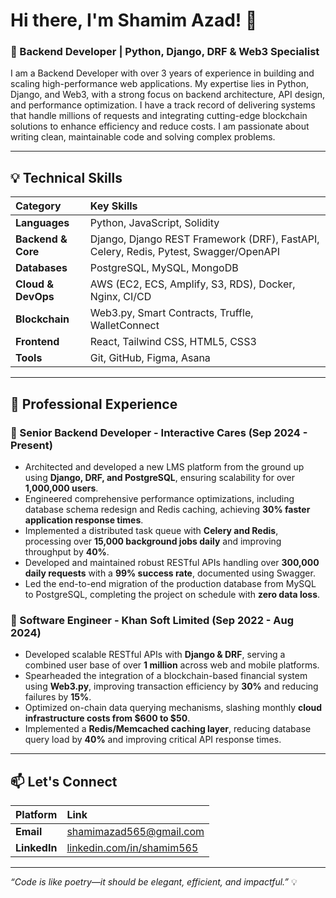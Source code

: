 # Hi there, I'm Shamim Azad! 👋

### 🚀 Backend Developer | Python, Django, DRF & Web3 Specialist

I am a Backend Developer with over 3 years of experience in building and scaling high-performance web applications. My expertise lies in Python, Django, and Web3, with a strong focus on backend architecture, API design, and performance optimization. I have a track record of delivering systems that handle millions of requests and integrating cutting-edge blockchain solutions to enhance efficiency and reduce costs. I am passionate about writing clean, maintainable code and solving complex problems.

---

## 💡 Technical Skills

| Category | Key Skills |
| :--- | :--- |
| **Languages** | Python, JavaScript, Solidity |
| **Backend & Core** | Django, Django REST Framework (DRF), FastAPI, Celery, Redis, Pytest, Swagger/OpenAPI |
| **Databases** | PostgreSQL, MySQL, MongoDB |
| **Cloud & DevOps** | AWS (EC2, ECS, Amplify, S3, RDS), Docker, Nginx, CI/CD |
| **Blockchain** | Web3.py, Smart Contracts, Truffle, WalletConnect |
| **Frontend** | React, Tailwind CSS, HTML5, CSS3 |
| **Tools** | Git, GitHub, Figma, Asana |

---

## 💼 Professional Experience

### 🏢 Senior Backend Developer - Interactive Cares (Sep 2024 - Present)

- Architected and developed a new LMS platform from the ground up using **Django, DRF, and PostgreSQL**, ensuring scalability for over **1,000,000 users**.
- Engineered comprehensive performance optimizations, including database schema redesign and Redis caching, achieving **30% faster application response times**.
- Implemented a distributed task queue with **Celery and Redis**, processing over **15,000 background jobs daily** and improving throughput by **40%**.
- Developed and maintained robust RESTful APIs handling over **300,000 daily requests** with a **99% success rate**, documented using Swagger.
- Led the end-to-end migration of the production database from MySQL to PostgreSQL, completing the project on schedule with **zero data loss**.

### 🏢 Software Engineer - Khan Soft Limited (Sep 2022 - Aug 2024)

- Developed scalable RESTful APIs with **Django & DRF**, serving a combined user base of over **1 million** across web and mobile platforms.
- Spearheaded the integration of a blockchain-based financial system using **Web3.py**, improving transaction efficiency by **30%** and reducing failures by **15%**.
- Optimized on-chain data querying mechanisms, slashing monthly **cloud infrastructure costs from $600 to $50**.
- Implemented a **Redis/Memcached caching layer**, reducing database query load by **40%** and improving critical API response times.

---

## 📫 Let's Connect

| Platform | Link |
| :--- | :--- |
| **Email** | [shamimazad565@gmail.com](mailto:shamimazad565@gmail.com) |
| **LinkedIn** | [linkedin.com/in/shamim565](https://linkedin.com/in/shamim565) |

---
*“Code is like poetry—it should be elegant, efficient, and impactful.”* 💡

